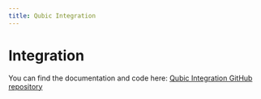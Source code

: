 ```yaml
---
title: Qubic Integration
---
```


# Integration

You can find the documentation and code here: [Qubic Integration GitHub repository](https://github.com/qubic/integration?tab=readme-ov-file)
